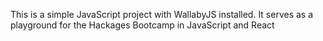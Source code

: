 This is a simple JavaScript project with WallabyJS installed.
It serves as a playground for the Hackages Bootcamp in JavaScript and React